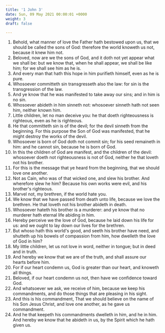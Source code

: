 ```yaml
---
title: '1 John 3'
date: Sun, 09 May 2021 00:00:01 +0000
weight: 3
draft: false
  
---
```


1. Behold, what manner of love the Father hath bestowed upon us, that we should be called the sons of God: therefore the world knoweth us not, because it knew him not.
2. Beloved, now are we the sons of God, and it doth not yet appear what we shall be: but we know that, when he shall appear, we shall be like him; for we shall see him as he is.
3. And every man that hath this hope in him purifieth himself, even as he is pure.
4. Whosoever committeth sin transgresseth also the law: for sin is the transgression of the law.
5. And ye know that he was manifested to take away our sins; and in him is no sin.
6. Whosoever abideth in him sinneth not: whosoever sinneth hath not seen him, neither known him.
7. Little children, let no man deceive you: he that doeth righteousness is righteous, even as he is righteous.
8. He that committeth sin is of the devil; for the devil sinneth from the beginning. For this purpose the Son of God was manifested, that he might destroy the works of the devil.
9. Whosoever is born of God doth not commit sin; for his seed remaineth in him: and he cannot sin, because he is born of God.
10. In this the children of God are manifest, and the children of the devil: whosoever doeth not righteousness is not of God, neither he that loveth not his brother.
11. For this is the message that ye heard from the beginning, that we should love one another.
12. Not as Cain, who was of that wicked one, and slew his brother. And wherefore slew he him? Because his own works were evil, and his brother's righteous.
13. Marvel not, my brethren, if the world hate you.
14. We know that we have passed from death unto life, because we love the brethren. He that loveth not his brother abideth in death.
15. Whosoever hateth his brother is a murderer: and ye know that no murderer hath eternal life abiding in him.
16. Hereby perceive we the love of God, because he laid down his life for us: and we ought to lay down our lives for the brethren.
17. But whoso hath this world's good, and seeth his brother have need, and shutteth up his bowels of compassion from him, how dwelleth the love of God in him?
18. My little children, let us not love in word, neither in tongue; but in deed and in truth.
19. And hereby we know that we are of the truth, and shall assure our hearts before him.
20. For if our heart condemn us, God is greater than our heart, and knoweth all things.
21. Beloved, if our heart condemn us not, then have we confidence toward God.
22. And whatsoever we ask, we receive of him, because we keep his commandments, and do those things that are pleasing in his sight.
23. And this is his commandment, That we should believe on the name of his Son Jesus Christ, and love one another, as he gave us commandment.
24. And he that keepeth his commandments dwelleth in him, and he in him. And hereby we know that he abideth in us, by the Spirit which he hath given us.
